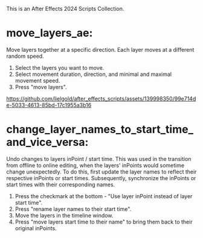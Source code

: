 This is an After Effects 2024 Scripts Collection.

# move_layers_ae:

Move layers together at a specific direction. Each layer moves at a different random speed.
  1. Select the layers you want to move.
  2. Select movement duration, direction, and minimal and maximal movement speed.
  3. Press "move layers".

https://github.com/lielgold/after_effects_scripts/assets/139998350/99e714de-5033-4613-85bd-17c1955a3b16

# change_layer_names_to_start_time_and_vice_versa:

Undo changes to layers inPoint / start time. This was used in the transition from offline to online editing, when the layers' inPoints would sometime change unexpectedly.
To do this, first update the layer names to reflect their respective inPoints or start times. Subsequently, synchronize the inPoints or start times with their corresponding names.

1. Press the checkmark at the bottom - "Use layer inPoint instead of layer start time". 
2. Press "rename layer names to their start time".
3. Move the layers in the timeline window.
4. Press "move layers start time to their name" to bring them back to their original inPoints.
